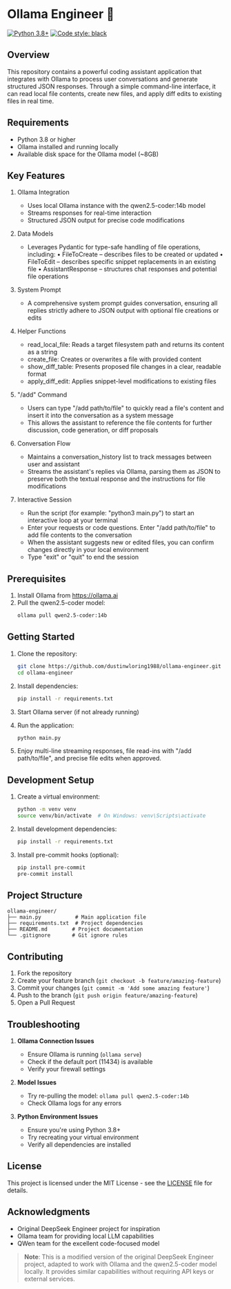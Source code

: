 # Ollama Engineer 🚀

[![Python 3.8+](https://img.shields.io/badge/python-3.8+-blue.svg)](https://www.python.org/downloads/)
[![Code style: black](https://img.shields.io/badge/code%20style-black-000000.svg)](https://github.com/psf/black)

## Overview

This repository contains a powerful coding assistant application that integrates with Ollama to process user conversations and generate structured JSON responses. Through a simple command-line interface, it can read local file contents, create new files, and apply diff edits to existing files in real time.

## Requirements

- Python 3.8 or higher
- Ollama installed and running locally
- Available disk space for the Ollama model (~8GB)

## Key Features

1. Ollama Integration
   - Uses local Ollama instance with the qwen2.5-coder:14b model
   - Streams responses for real-time interaction
   - Structured JSON output for precise code modifications

2. Data Models
   - Leverages Pydantic for type-safe handling of file operations, including:
     • FileToCreate – describes files to be created or updated
     • FileToEdit – describes specific snippet replacements in an existing file
     • AssistantResponse – structures chat responses and potential file operations

3. System Prompt
   - A comprehensive system prompt guides conversation, ensuring all replies strictly adhere to JSON output with optional file creations or edits

4. Helper Functions
   - read_local_file: Reads a target filesystem path and returns its content as a string
   - create_file: Creates or overwrites a file with provided content
   - show_diff_table: Presents proposed file changes in a clear, readable format
   - apply_diff_edit: Applies snippet-level modifications to existing files

5. "/add" Command
   - Users can type "/add path/to/file" to quickly read a file's content and insert it into the conversation as a system message
   - This allows the assistant to reference the file contents for further discussion, code generation, or diff proposals

6. Conversation Flow
   - Maintains a conversation_history list to track messages between user and assistant
   - Streams the assistant's replies via Ollama, parsing them as JSON to preserve both the textual response and the instructions for file modifications

7. Interactive Session
   - Run the script (for example: "python3 main.py") to start an interactive loop at your terminal
   - Enter your requests or code questions. Enter "/add path/to/file" to add file contents to the conversation
   - When the assistant suggests new or edited files, you can confirm changes directly in your local environment
   - Type "exit" or "quit" to end the session

## Prerequisites

1. Install Ollama from https://ollama.ai
2. Pull the qwen2.5-coder model:
   ```bash
   ollama pull qwen2.5-coder:14b
   ```

## Getting Started

1. Clone the repository:
   ```bash
   git clone https://github.com/dustinwloring1988/ollama-engineer.git
   cd ollama-engineer
   ```

2. Install dependencies:
   ```bash
   pip install -r requirements.txt
   ```

3. Start Ollama server (if not already running)

4. Run the application:
   ```bash
   python main.py
   ```

5. Enjoy multi-line streaming responses, file read-ins with "/add path/to/file", and precise file edits when approved.


## Development Setup

1. Create a virtual environment:
   ```bash
   python -m venv venv
   source venv/bin/activate  # On Windows: venv\Scripts\activate
   ```

2. Install development dependencies:
   ```bash
   pip install -r requirements.txt
   ```

3. Install pre-commit hooks (optional):
   ```bash
   pip install pre-commit
   pre-commit install
   ```

## Project Structure

```
ollama-engineer/
├── main.py           # Main application file
├── requirements.txt  # Project dependencies
├── README.md        # Project documentation
└── .gitignore       # Git ignore rules
```

## Contributing

1. Fork the repository
2. Create your feature branch (`git checkout -b feature/amazing-feature`)
3. Commit your changes (`git commit -m 'Add some amazing feature'`)
4. Push to the branch (`git push origin feature/amazing-feature`)
5. Open a Pull Request

## Troubleshooting

1. **Ollama Connection Issues**
   - Ensure Ollama is running (`ollama serve`)
   - Check if the default port (11434) is available
   - Verify your firewall settings

2. **Model Issues**
   - Try re-pulling the model: `ollama pull qwen2.5-coder:14b`
   - Check Ollama logs for any errors

3. **Python Environment Issues**
   - Ensure you're using Python 3.8+
   - Try recreating your virtual environment
   - Verify all dependencies are installed

## License

This project is licensed under the MIT License - see the [LICENSE](LICENSE) file for details.

## Acknowledgments

- Original DeepSeek Engineer project for inspiration
- Ollama team for providing local LLM capabilities
- QWen team for the excellent code-focused model

> **Note**: This is a modified version of the original DeepSeek Engineer project, adapted to work with Ollama and the qwen2.5-coder model locally. It provides similar capabilities without requiring API keys or external services.